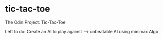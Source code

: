 # tic-tac-toe
The Odin Project: Tic-Tac-Toe

Left to do: Create an AI to play against --> unbeatable AI using minimax Algo
